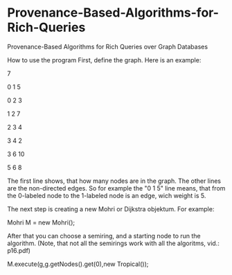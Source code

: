 # Provenance-Based-Algorithms-for-Rich-Queries
Provenance-Based Algorithms for Rich Queries over Graph Databases

How to use the program
First, define the graph. Here is an example:

7

0 1 5

0 2 3

1 2 7

2 3 4

3 4 2

3 6 10

5 6 8

The first line shows, that how many nodes are in the graph. The other lines are the non-directed edges.
So for example the "0 1 5" line means, that from the 0-labeled node to the 1-labeled node is an edge, wich weight is 5.

The next step is creating a new Mohri or Dijkstra objektum. For example:

Mohri M = new Mohri();

After that you can choose a semiring, and a starting node to run the algorithm. (Note, that not all the semirings work with all the algoritms, vid.: p16.pdf)

M.execute(g,g.getNodes().get(0),new Tropical());
